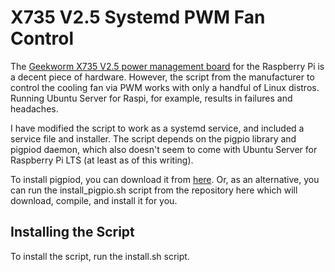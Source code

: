 # X735 V2.5 Systemd PWM Fan Control

The [Geekworm X735 V2.5 power management board](https://wiki.geekworm.com/X735) for the Raspberry Pi is a decent piece of hardware. However, the script from the manufacturer to control the cooling fan via PWM works with only a handful of Linux distros. Running Ubuntu Server for Raspi, for example, results in failures and headaches.

I have modified the script to work as a systemd service, and included a service file and installer. The script depends on the pigpio library and pigpiod daemon, which also doesn't seem to come with Ubuntu Server for Raspberry Pi LTS (at least as of this writing).

To install pigpiod, you can download it from [here](http://abyz.me.uk/rpi/pigpio/download.html). Or, as an alternative, you can run the install_pigpio.sh script from the repository here which will download, compile, and install it for you.

## Installing the Script

To install the script, run the install.sh script.
